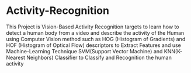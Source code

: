 # Activity-Recognition
This Project is Vision-Based Activity Recognition targets to learn how to detect a human body from a video and describe the activity of the Human using Computer Vision method such as HOG (Histogram of Gradients) and HOF (Histogram of Optical Flow) descriptors to Extract Features and use Machine-Learning Technique SVM(Support Vector Machine) and KNN(K-Nearest Neighbors) Classifier to Classify and Recognition the human activity
